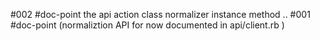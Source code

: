 #002       #doc-point the api action class normalizer instance method ..
#001       #doc-point (normaliztion API for now documented in api/client.rb )
